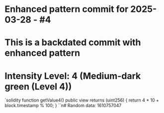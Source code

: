 ﻿# Enhanced pattern commit for 2025-03-28 - #4
# This is a backdated commit with enhanced pattern
# Intensity Level: 4 (Medium-dark green (Level 4))
`solidity
function getValue4() public view returns (uint256) {
    return 4 * 10 + block.timestamp % 100;
}
``n# Random data: 1610757047

